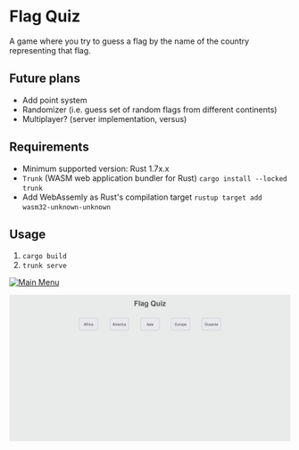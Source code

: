 # Flag Quiz

A game where you try to guess a flag by the name of the country representing that flag.

## Future plans
- Add point system
- Randomizer (i.e. guess set of random flags from different continents)
- Multiplayer? (server implementation, versus)

## Requirements
- Minimum supported version: Rust 1.7x.x
- `Trunk` (WASM web application bundler for Rust) `cargo install --locked trunk`
- Add WebAssemly as Rust's compilation target `rustup target add wasm32-unknown-unknown`
## Usage
1. `cargo build`
2. `trunk serve`

[![Main Menu](/assets/images/shiprock.jpg "Shiprock, New Mexico by Beau Rogers")](https://www.flickr.com/photos/beaurogers/31833779864/in/photolist-Qv3rFw-34mt9F-a9Cmfy-5Ha3Zi-9msKdv-o3hgjr-hWpUte-4WMsJ1-KUQ8N-deshUb-vssBD-6CQci6-8AFCiD-zsJWT-nNfsgB-dPDwZJ-bn9JGn-5HtSXY-6CUhAL-a4UTXB-ugPum-KUPSo-fBLNm-6CUmpy-4WMsc9-8a7D3T-83KJev-6CQ2bK-nNusHJ-a78rQH-nw3NvT-7aq2qf-8wwBso-3nNceh-ugSKP-4mh4kh-bbeeqH-a7biME-q3PtTf-brFpgb-cg38zw-bXMZc-nJPELD-f58Lmo-bXMYG-bz8AAi-bxNtNT-bXMYi-bXMY6-bXMYv)


[![Europe Flag Quiz](/images/Flag-Quiz.png)]()
